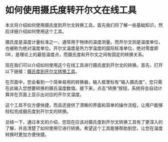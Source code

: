 如何使用摄氏度转开尔文在线工具
===============

本文将介绍如何使用摄氏度到开尔文转换工具，首先我们将了解一些基础知识，然后详细介绍如何使用这个工具。

摄氏度是温度计量标准之一，通常用于物体的温度测量。而开尔文则是温度单位，也被称为绝对温度单位。开尔文温度是热力学温度的国际标准单位，绝对零度即0K，是理论上的最低温度点，而摄氏度和开尔文之间有固定的转换关系。

现在我们可以介绍如何使用这个在线工具进行摄氏度到开尔文的转换。首先，打开以下链接：[摄氏度到开尔文转换工具](https://www.onlinecalculatorsfree.com/zh-cn/convert/celsius-to-kelvin.html)。

在页面中，您会看到一个简单易用的转换器，输入框里标有“输入摄氏度”，您只需在此输入您想要转换的摄氏温度数值。接下来，点击“转换”按钮，系统将会自动计算并在页面上显示出对应的开尔文温度。

这个工具不仅方便快捷，而且还提供了清晰的界面和简单的操作流程，让用户能够轻松完成摄氏度到开尔文的转换。

总结一下，通过本文的介绍，您现在应该对摄氏度到开尔文转换工具有了更深入的了解，并且清楚了如何使用它进行转换。希望这个工具能够帮助到您，让您在温度转换时更加方便快捷。